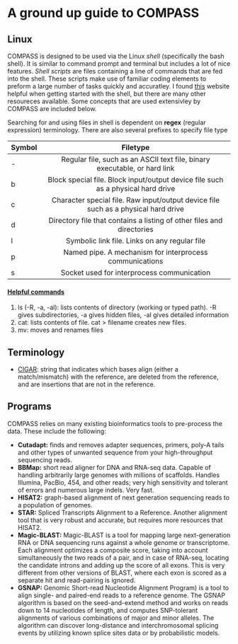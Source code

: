A ground up guide to COMPASS
===


## Linux

COMPASS is designed to be used via the Linux _shell_ (specifically the bash shell). It is similar to command prompt and terminal 
but includes a lot of nice features. _Shell scripts_ are files containing a line of commands that are fed
into the shell. These scripts make use of familiar coding elements to preform a large number of tasks
quickly and accuratley. I found [this](https://www.tutorialspoint.com/unix/shell_scripting.htm) website helpful
when getting started with the shell, but there are many other resoureces available. Some concepts that are 
used extensivley by COMPASS are included below.

Searching for and using files in shell is dependent on **regex** (regular expression) terminology. There are also several 
prefixes to specify file type

| Symbol        | Filetype      |
| --------|:-------------:|
| - | Regular file, such as an ASCII text file, binary executable, or hard link | 
| b | Block special file. Block input/output device file such as a physical hard drive    |
| c | Character special file. Raw input/output device file such as a physical hard drive |
| d | Directory file that contains a listing of other files and directories |
| l | Symbolic link file. Links on any regular file |
| p | Named pipe. A mechanism for interprocess communications |
| s | Socket used for interprocess communication |

#### [Helpful commands](https://oit.ua.edu/wp-content/uploads/2020/12/Linux_bash_cheat_sheet-1.pdf)
1. ls (-R, -a, -al): lists contents of directory (working or typed path). -R gives subdirectories, -a gives hidden files, -al gives detailed information
2. cat: lists contents of file. cat > filename creates new files. 
3. mv: moves and renames files

## Terminology
- [CIGAR](https://sites.google.com/site/bioinformaticsremarks/bioinfo/sam-bam-format/what-is-a-cigar): string that indicates which bases align (either a match/mismatch) with the reference, are deleted from the reference, and are insertions that are not in the reference.

## Programs

COMPASS relies on many existing bioinformatics tools to pre-process the data. These include the following:
- **Cutadapt:** finds and removes adapter sequences, primers, poly-A tails and other types of unwanted sequence from your high-throughput sequencing reads.
- **BBMap:**  short read aligner for DNA and RNA-seq data. Capable of handling arbitrarily large genomes with millions of scaffolds. Handles Illumina, PacBio, 454, and other reads; very high sensitivity and tolerant of errors and numerous large indels. Very fast.
- **HISAT2:** graph-based alignment of next generation sequencing reads to a population of genomes.
- **STAR:** Spliced Transcripts Alignment to a Reference. Another alignment tool that is very robust and accurate, but requires more resources that HISAT2.
- **Magic-BLAST:** Magic-BLAST is a tool for mapping large next-generation RNA or DNA sequencing runs against a whole genome or transcriptome. Each alignment optimizes a composite score, taking into account simultaneously the two reads of a pair, and in case of RNA-seq, locating the candidate introns and adding up the score of all exons. This is very different from other versions of BLAST, where each exon is scored as a separate hit and read-pairing is ignored.
- **GSNAP:** Genomic Short-read Nucleotide Alignment Program) is a tool to align single- and paired-end reads to a reference genome. The GSNAP algorithm is based on the seed-and-extend method and works on reads down to 14 nucleotides of length, and computes SNP-tolerant alignments of various combinations of major and minor alleles. The algorithm can discover long-distance and interchromosomal splicing events by utilizing known splice sites data or by probabilistic models.
